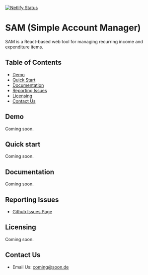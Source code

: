 [![Netlify Status](https://api.netlify.com/api/v1/badges/800492e2-0ac6-4989-83b0-e5b9d45a7d52/deploy-status)](https://app.netlify.com/sites/sam-6156ec/deploys)

# SAM (Simple Account Manager)

SAM is a React-based web tool for managing recurring income and expenditure items.

## Table of Contents

- [Demo](#demo)
- [Quick Start](#quick-start)
- [Documentation](#documentation)
- [Reporting Issues](#reporting-issues)
- [Licensing](#licensing)
- [Contact Us](#contact-us)

## Demo

Coming soon.

## Quick start

Coming soon.

## Documentation

Coming soon.

## Reporting Issues

- [Github Issues Page](https://github.com/devias-io/react-material-dashboard/issues?ref=devias-io)

## Licensing

Coming soon.

## Contact Us

- Email Us: coming@soon.de
